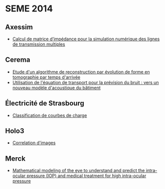 SEME 2014
=========

Axessim
-------

 - [Calcul de matrice d’impédance pour la simulation numérique des lignes de transmission multiples](axessim-1.md)

Cerema
------

 - [Etude d'un algorithme de reconstruction par évolution de forme en tomographie par temps d'arrivée](cerema-1.md)
 - [Utilisation de l'équation de transport pour la prévision du bruit : vers un nouveau modèle d'acoustique du bâtiment](cerema-2.md)

Électricité de Strasbourg
-------------------------

 - [Classification de courbes de charge](eds.md)

Holo3
-----

 - [Correlation d'images](holo3-1.md)


Merck
-----

 - [Mathematical modeling of the eye to understand and predict the intra-ocular pressure (IOP) and medical treatment for high intra-ocular pressure](merck.md)
